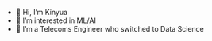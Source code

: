 - 👋 Hi, I’m Kinyua
- 👀 I’m interested in ML/AI
- 🌱 I’m a Telecoms Engineer who switched to Data Science


<!---
KeSeaman/KeSeaman is a ✨ special ✨ repository because its `README.md` (this file) appears on your GitHub profile.
You can click the Preview link to take a look at your changes.
--->
